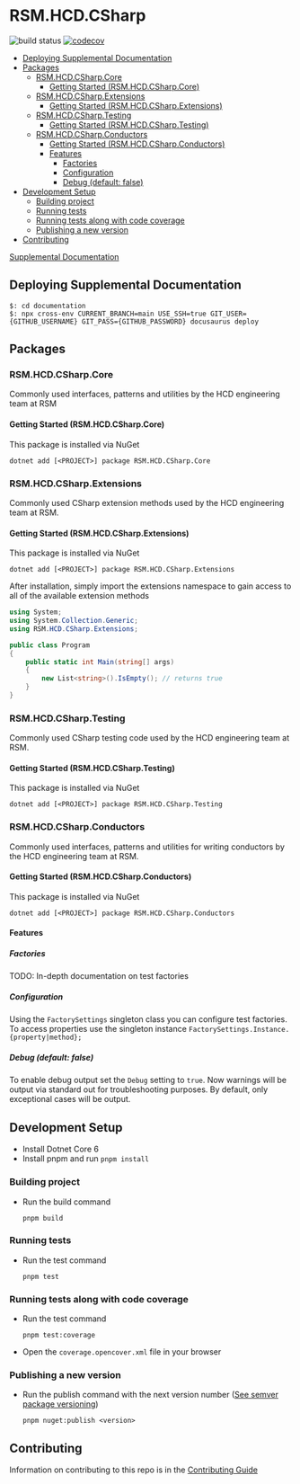 # RSM.HCD.CSharp

![build status](https://github.com/rsm-hcd/RSM.HCD.CSharp/actions/workflows/build.yaml/badge.svg)
[![codecov](https://codecov.io/gh/rsm-hcd/RSM.HCD.CSharp/branch/main/graph/badge.svg)](https://codecov.io/gh/rsm-hcd/RSM.HCD.CSharp)

<!--ts-->

- [Deploying Supplemental Documentation](#deploying-supplemental-documentation)
- [Packages](#packages)
  - [RSM.HCD.CSharp.Core](#rsmhcdcsharpcore)
    - [Getting Started (RSM.HCD.CSharp.Core)](#getting-started-rsmhcdcsharpcore)
  - [RSM.HCD.CSharp.Extensions](#rsmhcdcsharpextensions)
    - [Getting Started (RSM.HCD.CSharp.Extensions)](#getting-started-rsmhcdcsharpextensions)
  - [RSM.HCD.CSharp.Testing](#rsmhcdcsharptesting)
    - [Getting Started (RSM.HCD.CSharp.Testing)](#getting-started-rsmhcdcsharptesting)
  - [RSM.HCD.CSharp.Conductors](#rsmhcdcsharpconductors)
    - [Getting Started (RSM.HCD.CSharp.Conductors)](#getting-started-rsmhcdcsharpconductors)
    - [Features](#features)
      - [Factories](#factories)
      - [Configuration](#configuration)
      - [Debug (default: false)](#debug-default-false)
- [Development Setup](#development-setup)
  - [Building project](#building-project)
  - [Running tests](#running-tests)
  - [Running tests along with code coverage](#running-tests-along-with-code-coverage)
  - [Publishing a new version](#publishing-a-new-version)
- [Contributing](#contributing)

[Supplemental Documentation](https://rsm-hcd.github.io/RSM.HCD.CSharp)

## Deploying Supplemental Documentation

```shell
$: cd documentation
$: npx cross-env CURRENT_BRANCH=main USE_SSH=true GIT_USER={GITHUB_USERNAME} GIT_PASS={GITHUB_PASSWORD} docusaurus deploy
```

## Packages

### RSM.HCD.CSharp.Core

Commonly used interfaces, patterns and utilities by the HCD engineering team at RSM

#### Getting Started (RSM.HCD.CSharp.Core)

This package is installed via NuGet

```shell
dotnet add [<PROJECT>] package RSM.HCD.CSharp.Core
```

### RSM.HCD.CSharp.Extensions

Commonly used CSharp extension methods used by the HCD engineering team at RSM.

#### Getting Started (RSM.HCD.CSharp.Extensions)

This package is installed via NuGet

```shell
dotnet add [<PROJECT>] package RSM.HCD.CSharp.Extensions
```

After installation, simply import the extensions namespace to gain access
to all of the available extension methods

```csharp
using System;
using System.Collection.Generic;
using RSM.HCD.CSharp.Extensions;

public class Program
{
    public static int Main(string[] args)
    {
        new List<string>().IsEmpty(); // returns true
    }
}
```

### RSM.HCD.CSharp.Testing

Commonly used CSharp testing code used by the HCD engineering team at RSM.

#### Getting Started (RSM.HCD.CSharp.Testing)

This package is installed via NuGet

```shell
dotnet add [<PROJECT>] package RSM.HCD.CSharp.Testing
```

### RSM.HCD.CSharp.Conductors

Commonly used interfaces, patterns and utilities for writing conductors by the HCD engineering team at RSM.

#### Getting Started (RSM.HCD.CSharp.Conductors)

This package is installed via NuGet

```shell
dotnet add [<PROJECT>] package RSM.HCD.CSharp.Conductors
```

#### Features

##### Factories

TODO: In-depth documentation on test factories

##### Configuration

Using the `FactorySettings` singleton class you can configure test factories. To access properties use the singleton instance `FactorySettings.Instance.{property|method};`

##### Debug (default: false)

To enable debug output set the `Debug` setting to `true`. Now warnings will be output via standard out for troubleshooting purposes. By default, only exceptional cases will be output.

## Development Setup

- Install Dotnet Core 6
- Install pnpm and run `pnpm install`

### Building project

- Run the build command

  ```shell
  pnpm build
  ```

### Running tests

- Run the test command

  ```shell
  pnpm test
  ```

### Running tests along with code coverage

- Run the test command

  ```shell
  pnpm test:coverage
  ```

- Open the `coverage.opencover.xml` file in your browser

### Publishing a new version

- Run the publish command with the next version number ([See semver package versioning](https://docs.microsoft.com/en-us/nuget/concepts/package-versioning))

  ```shell
  pnpm nuget:publish <version>
  ```

## Contributing

Information on contributing to this repo is in the [Contributing Guide](CONTRIBUTING.md)
